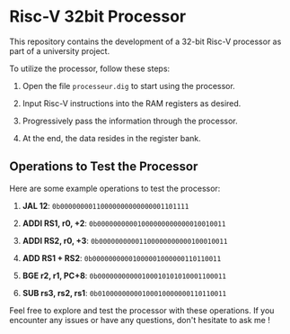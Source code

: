 # Risc-V 32bit Processor

This repository contains the development of a 32-bit Risc-V processor as part of a university project.

To utilize the processor, follow these steps:

1. Open the file `processeur.dig` to start using the processor.

2. Input Risc-V instructions into the RAM registers as desired.

3. Progressively pass the information through the processor.

4. At the end, the data resides in the register bank.

## Operations to Test the Processor

Here are some example operations to test the processor:

1. **JAL 12**: `0b00000000110000000000000001101111`

2. **ADDI RS1, r0, +2**: `0b00000000001000000000000010010011`

3. **ADDI RS2, r0, +3**: `0b00000000001100000000000100010011`

4. **ADD RS1 + RS2**: `0b00000000001000001000000110110011`

5. **BGE r2, r1, PC+8**: `0b00000000000100010101010001100011`

6. **SUB rs3, rs2, rs1**: `0b01000000000100010000000110110011`

Feel free to explore and test the processor with these operations. If you encounter any issues or have any questions, don't hesitate to ask me !
